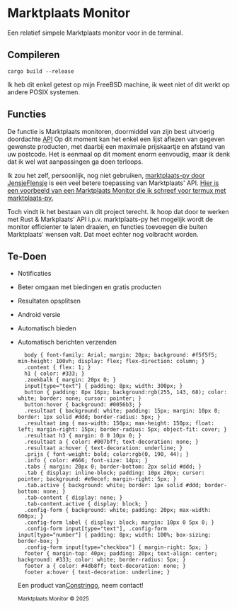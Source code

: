 # Marktplaats Monitor
Een relatief simpele Marktplaats monitor voor in de terminal.

## Compileren
```
cargo build --release
```
Ik heb dit enkel getest op mijn FreeBSD machine, ik weet niet of dit werkt op andere POSIX systemen. 

## Functies
De functie is Marktplaats monitoren, doormiddel van zijn best uitvoerig doordachte [API](https://api.marktplaats.nl/docs/v1/index.html)  Op dit moment kan het enkel een lijst aflezen van gegeven gewenste producten, met daarbij een maximale prijskaartje en afstand van uw postcode. Het is eenmaal op dit moment enorm eenvoudig, maar ik denk dat ik wel wat aanpassingen ga doen terloops. 

Ik zou het zelf, persoonlijk, nog niet gebruiken, [marktplaats-py door JensjeFlensje](https://github.com/jensjeflensje/marktplaats-py) is een veel betere toepassing van Marktplaats' API. [Hier is een voorbeeld van een Marktplaats Monitor die ik schreef voor termux met marktplaats-py.](https://gist.github.com/Servus-Altissimi/a765f2041e7c3b0cdf643a3055ca20f7)

Toch vindt ik het bestaan van dit project terecht. Ik hoop dat door te werken met Rust & Markplaats' API i.p.v. marktplaats-py het mogelijk wordt de monitor efficienter te laten draaien, en functies toevoegen die buiten Marktplaats' wensen valt. Dat moet echter nog volbracht worden.

## Te-Doen
- Notificaties
- Beter omgaan met biedingen en gratis producten
- Resultaten opsplitsen
- Android versie
- Automatisch bieden
- Automatisch berichten verzenden


        body { font-family: Arial; margin: 20px; background: #f5f5f5; min-height: 100vh; display: flex; flex-direction: column; }
        .content { flex: 1; }
        h1 { color: #333; }
        .zoekbalk { margin: 20px 0; }
        input[type="text"] { padding: 8px; width: 300px; }
        button { padding: 8px 16px; background:rgb(255, 143, 68); color: white; border: none; cursor: pointer; }
        button:hover { background: #0056b3; }
        .resultaat { background: white; padding: 15px; margin: 10px 0; border: 1px solid #ddd; border-radius: 5px; }
        .resultaat img { max-width: 150px; max-height: 150px; float: left; margin-right: 15px; border-radius: 5px; object-fit: cover; }
        .resultaat h3 { margin: 0 0 10px 0; }
        .resultaat a { color: #007bff; text-decoration: none; }
        .resultaat a:hover { text-decoration: underline; }
        .prijs { font-weight: bold; color:rgb(0, 190, 44); }
        .info { color: #666; font-size: 14px; }
        .tabs { margin: 20px 0; border-bottom: 2px solid #ddd; }
        .tab { display: inline-block; padding: 10px 20px; cursor: pointer; background: #e9ecef; margin-right: 5px; }
        .tab.active { background: white; border: 1px solid #ddd; border-bottom: none; }
        .tab-content { display: none; }
        .tab-content.active { display: block; }
        .config-form { background: white; padding: 20px; max-width: 600px; }
        .config-form label { display: block; margin: 10px 0 5px 0; }
        .config-form input[type="text"], .config-form input[type="number"] { padding: 8px; width: 100%; box-sizing: border-box; }
        .config-form input[type="checkbox"] { margin-right: 5px; }
        footer { margin-top: 40px; padding: 20px; text-align: center; background: #333; color: white; border-radius: 5px; }
        footer a { color: #4db8ff; text-decoration: none; }
        footer a:hover { text-decoration: underline; }


  <p>Een product van<a href="https://constringo.com" target="_blank">Constringo</a>, neem contact!</p>        <p style="font-size: 12px; margin-top: 10px;">Marktplaats Monitor © 2025</p>
